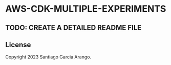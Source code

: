 # AWS-CDK-MULTIPLE-EXPERIMENTS

## TODO: CREATE A DETAILED README FILE

## License

Copyright 2023 Santiago Garcia Arango.
